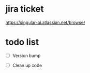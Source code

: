 # jira ticket

https://singular-ai.atlassian.net/browse/<TICKET-ID>

# todo list

-   [ ] Version bump
-   [ ] Clean up code

